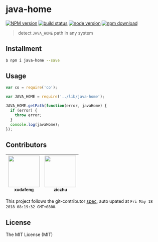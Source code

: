 # java-home

[![NPM version][npm-image]][npm-url]
[![build status][travis-image]][travis-url]
[![node version][node-image]][node-url]
[![npm download][download-image]][download-url]

[npm-image]: https://img.shields.io/npm/v/java-home.svg?style=flat-square
[npm-url]: https://npmjs.org/package/java-home
[travis-image]: https://img.shields.io/travis/macacajs/java-home.svg?style=flat-square
[travis-url]: https://travis-ci.org/macacajs/java-home
[node-image]: https://img.shields.io/badge/node.js-%3E=_8-green.svg?style=flat-square
[node-url]: http://nodejs.org/download/
[download-image]: https://img.shields.io/npm/dm/java-home.svg?style=flat-square
[download-url]: https://npmjs.org/package/java-home

> detect `JAVA_HOME` path in any system

## Installment

```bash
$ npm i java-home --save
```

## Usage

```javascript
var co = require('co');

var JAVA_HOME = require('../lib/java-home');

JAVA_HOME.getPath(function(error, javaHome) {
  if (error) {
    throw error;
  }
  console.log(javaHome);
});
```

<!-- GITCONTRIBUTOR_START -->

## Contributors

|[<img src="https://avatars1.githubusercontent.com/u/1011681?v=4" width="100px;"/><br/><sub><b>xudafeng</b></sub>](https://github.com/xudafeng)<br/>|[<img src="https://avatars1.githubusercontent.com/u/1044425?v=4" width="100px;"/><br/><sub><b>ziczhu</b></sub>](https://github.com/ziczhu)<br/>
| :---: | :---: |


This project follows the git-contributor [spec](https://github.com/xudafeng/git-contributor), auto upated at `Fri May 18 2018 08:19:32 GMT+0800`.

<!-- GITCONTRIBUTOR_END -->

## License

The MIT License (MIT)
